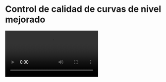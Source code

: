 # Control de calidad de curvas de nivel mejorado

<video controls><source src="https://digi21.blob.core.windows.net/videos-ayuda/desarrollo/38.%20Control%20de%20calidad%20de%20curvas%20de%20nivel%20en%20tiempo%20real%20mejorado.mp4" caption="" type="video/mp4"></video>

